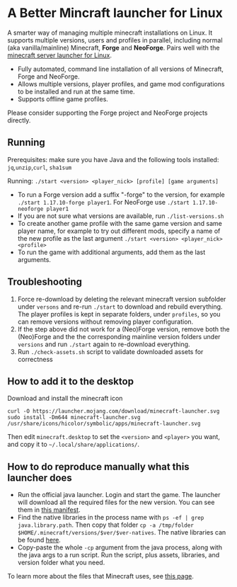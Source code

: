 # A Better Mincraft launcher for Linux

A smarter way of managing multiple minecraft installations on Linux. It supports multiple versions, users and profiles in parallel, including normal (aka vanilla/mainline) Minecraft, **Forge** and **NeoForge**.
Pairs well with the [minecraft server launcher for Linux](https://github.com/alexivkin/minecraft-server-container).

* Fully automated, command line installation of all versions of Minecraft, Forge and NeoForge.
* Allows multiple versions, player profiles, and game mod configurations to be installed and run at the same time.
* Supports offline game profiles.

Please consider supporting the Forge project and NeoForge projects directly.

## Running

Prerequisites: make sure you have Java and the following tools installed: `jq`,`unzip`,`curl`, `sha1sum`

Running: `./start <version> <player_nick> [profile] [game arguments]`

* To run a Forge version add a suffix "-forge" to the version, for example `./start 1.17.10-forge player1`. For NeoForge use `./start 1.17.10-neoforge player1`
* If you are not sure what versions are available, run `./list-versions.sh`
* To create another game profile with the same game version and same player name, for example to try out different mods, specify a name of the new profile as the last argument `./start <version> <player_nick> <profile>`
* To run the game with additional arguments, add them as the last arguments.

## Troubleshooting

1. Force re-download by deleting the relevant minecraft version subfolder under `versons` and re-run `./start` to download and rebuild everything. The player profiles is kept in separate folders, under `profiles`, so you can remove versions without removing player configuration.
2. If the step above did not work for a (Neo)Forge version, remove both the (Neo)Forge and the the corresponding mainline version folders under `versions` and run `./start` again to re-download everything.
3. Run `./check-assets.sh` script to validate downloaded assets for correctness

## How to add it to the desktop

Download and install the minecraft icon

```
curl -O https://launcher.mojang.com/download/minecraft-launcher.svg
sudo install -Dm644 minecraft-launcher.svg /usr/share/icons/hicolor/symbolic/apps/minecraft-launcher.svg
```

Then edit `minecraft.desktop` to set the `<version>` and `<player>` you want, and copy it to `~/.local/share/applications/`.

## How to do reproduce manually what this launcher does

* Run the official java launcher. Login and start the game. The launcher will download all the required files for the new version. You can see them in [this manifest](https://launchermeta.mojang.com/mc/game/version_manifest.json).
* Find the native libraries in the process name with `ps -ef | grep java.library.path`. Then copy that folder `cp -a /tmp/folder $HOME/.minecraft/versions/$ver/$ver-natives`. The native libraries can be found [here](https://libraries.minecraft.net/).
* Copy-paste the whole `-cp` argument from the java process, along with the java args to a run script. Run the script, plus assets, libraries, and version folder what you need.

To learn more about the files that Minecraft uses, see [this page](https://wiki.vg/Game_files).

